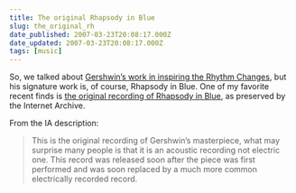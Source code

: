 ```yaml
---
title: The original Rhapsody in Blue
slug: the_original_rh
date_published: 2007-03-23T20:08:17.000Z
date_updated: 2007-03-23T20:08:17.000Z
tags: [music]
---
```


So, we talked about [Gershwin’s work in inspiring the Rhythm Changes](http://www.dashes.com/anil/2007/02/15/them_changes), but his signature work is, of course, Rhapsody in Blue. One of my favorite recent finds is [the original recording of Rhapsody in Blue](http://www.archive.org/details/rhapblue11924), as preserved by the Internet Archive.

From the IA description:

> This is the original recording of Gershwin’s masterpiece, what may surprise many people is that it is an acoustic recording not electric one. This record was released soon after the piece was first performed and was soon replaced by a much more common electrically recorded record.
